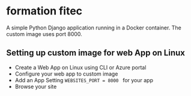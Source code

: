# formation fitec 

A simple Python Django application running in a Docker container. The custom image uses port 8000. 

## Setting up custom image for web App on Linux 
- Create a Web App on Linux using CLI or Azure portal
- Configure your web app to custom image 
- Add an App Setting ```WEBSITES_PORT = 8000 ``` for your app 
- Browse your site
